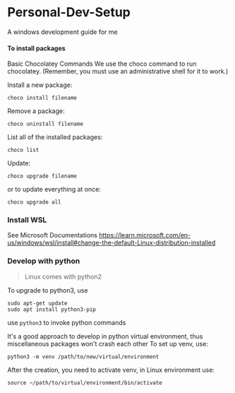 # Personal-Dev-Setup
A windows development guide for me

#### To install packages
Basic Chocolatey Commands
We use the choco command to run chocolatey. (Remember, you must use an administrative shell for it to work.)

Install a new package:
```
choco install filename
```
Remove a package:
```
choco uninstall filename
```
List all of the installed packages:
```
choco list
```
Update:
```
choco upgrade filename
```
or to update everything at once:
```
choco upgrade all
```
### Install WSL 
See Microsoft Documentations 
https://learn.microsoft.com/en-us/windows/wsl/install#change-the-default-Linux-distribution-installed

### Develop with python
> Linux comes with python2
> 
To upgrade to python3, use
```
sudo apt-get update
sudo apt install python3-pip
```
use `python3` to invoke python commands

It's a good approach to develop in python virtual environment, thus miscellaneous packages won't crash each other
To set up venv, use:
```
python3 -m venv /path/to/new/virtual/environment
```
After the creation, you need to activate venv, in Linux environment use:
```
source ~/path/to/virtual/environment/bin/activate
```
